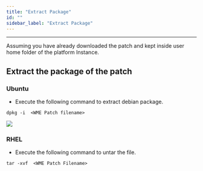 ```yaml
---
title: "Extract Package"
id: ""
sidebar_label: "Extract Package"
---
```

---

Assuming you have already downloaded the patch and kept inside user home folder of the platform Instance.

## Extract the package of the patch

### Ubuntu

- Execute the following command to extract debian package.

```
dpkg -i  <WME Patch filename>
```

[![](/learn/assets/wme-setup/upgrade-wme-setup/extract-the-patch-package.jpg)](/learn/assets/wme-setup/upgrade-wme-setup/extract-the-patch-package.jpg)


### RHEL

- Execute the following command to untar the file.

```
tar -xvf  <WME Patch Filename>
```